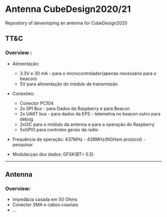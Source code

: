 # Antenna CubeDesign2020/21

Repository of devenloping an antenna for CubeDesign2020


## TT&C

### Overview :
* Alimentação:

  * 3.3V e 30 mA - para o microcontrolador(apenas necessário para o beacon)
  * 5V para alimentação do módulo de transmissão

* Conexões:

  * Conector PC104
  * 2x SPI Bus - para Dados da Raspberry e para Beacon
  * 2x UART bus - para dados da EPS - telemetria no beacon outro para debug
  * 2xI2C para o módulo da antenna e para a operação do Raspberry
  * 5xGPIO para controles gerais da radio

* Frequência de operação: 437MHz - 438MHz(NGHam protocol) - pesquisar
* Modulacçao dos dados: GFSK(BT= 0.5)

 ---
 
 ## Antenna
 
 ### Overview: 
* Impedâcia casada em 50 Ohms
* Conector SMA e cabos coaxiais
* ...

